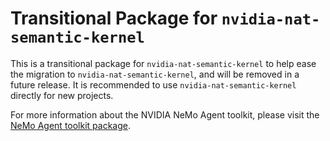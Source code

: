 <!--
SPDX-FileCopyrightText: Copyright (c) 2025, NVIDIA CORPORATION & AFFILIATES. All rights reserved.
SPDX-License-Identifier: Apache-2.0

Licensed under the Apache License, Version 2.0 (the "License");
you may not use this file except in compliance with the License.
You may obtain a copy of the License at

http://www.apache.org/licenses/LICENSE-2.0

Unless required by applicable law or agreed to in writing, software
distributed under the License is distributed on an "AS IS" BASIS,
WITHOUT WARRANTIES OR CONDITIONS OF ANY KIND, either express or implied.
See the License for the specific language governing permissions and
limitations under the License.
-->

# Transitional Package for `nvidia-nat-semantic-kernel`
This is a transitional package for `nvidia-nat-semantic-kernel` to help ease the migration to `nvidia-nat-semantic-kernel`, and will be removed in a future release. It is recommended to use `nvidia-nat-semantic-kernel` directly for new projects.

For more information about the NVIDIA NeMo Agent toolkit, please visit the [NeMo Agent toolkit package](https://pypi.org/project/nvidia-nat-semantic-kernel/).
